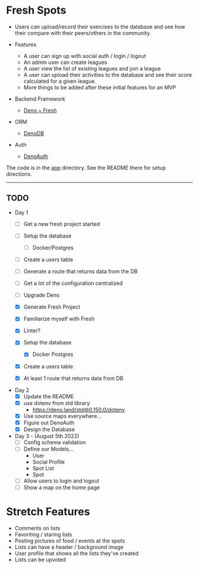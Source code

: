 # Fresh Spots

* Users can upload/record their exercises to the database and see how their compare with their peers/others in the community.
* Features
  * A user can sign up with social auth / login / logout
  * An admin user can create leagues
  * A user view the list of existing leagues and join a league
  * A user can upload their activities to the database and see their score calculated for a given league.
  * More things to be added after these initial features for an MVP

* Backend Framework
  * [Deno + Fresh](https://fresh.deno.dev/)
* ORM
  * [DenoDB](https://eveningkid.com/denodb-docs/)
* Auth
  * [DenoAuth](https://www.denoauth.org/docs)

The code is in the [app](/app/) directory. See the README there for setup directions.

---

## TODO

* Day 1
  * [ ] Get a new fresh project started
  * [ ] Setup the database
    * [ ] Docker/Postgres
  * [ ] Create a users table
  * [ ] Generate a route that returns data from the DB
  * [ ] Get a lot of the configuration centralized



  * [ ] Upgrade Deno
  * [x] Generate Fresh Project
  * [x] Familiarize myself with Fresh
  * [x] Linter?
  * [x] Setup the database
    * [x] Docker Postgres
  * [x] Create a users table
  * [x] At least 1 route that returns data from DB
* Day 2
  * [x] Update the README
  * [x] use dotenv from std library
    * https://deno.land/std@0.150.0/dotenv
  * [x] Use source maps everywhere...
  * [x] Figure out DenoAuth
  * [x] Design the Database
* Day 3 - (August 5th 2022)
  * [ ] Config schema validation
  * [ ] Define our Models...
    * User
    * Social Profile
    * Spot List
    * Spot
  * [ ] Allow users to login and logout
  * [ ] Show a map on the home page

# Stretch Features

* Comments on lists
* Favoriting / staring lists
* Posting pictures of food / events at the spots
* Lists can have a header / background image
* User profile that shows all the lists they've created
* Lists can be upvoted
